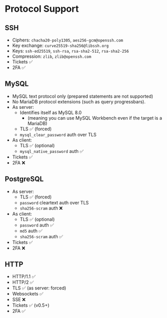 # Protocol Support

## SSH

- Ciphers: `chacha20-poly1305`, `aes256-gcm@openssh.com`
- Key exchange: `curve25519-sha256@libssh.org`
- Keys: `ssh-ed25519`, `ssh-rsa`, `rsa-sha2-512`, `rsa-sha2-256`
- Compression: `zlib`, `zlib@openssh.com`
- Tickets ✅
- 2FA ✅

## MySQL

- MySQL text protocol only (prepared statements are not supported)
- No MariaDB protocol extensions (such as query progressbars).
- As server:
  - Identifies itself as MySQL 8.0
    - (meaning you can use MySQL Workbench even if the target is a MariaDB)
  - TLS ✅ (forced)
  - `mysql_clear_password` auth over TLS
- As client:
  - TLS ✅ (optional)
  - `mysql_native_password` auth ✅
- Tickets ✅
- 2FA ❌

## PostgreSQL

- As server:
  - TLS ✅ (forced)
  - `password` cleartext auth over TLS
  - `sha256-scram` auth ❌
- As client:
  - TLS ✅ (optional)
  - `password` auth ✅
  - `md5` auth ✅
  - `sha256-scram` auth ✅
- Tickets ✅
- 2FA ❌

## HTTP

- HTTP/1.1 ✅
- HTTP/2 ✅
- TLS ✅ (as server: forced)
- Websockets ✅
- SSE ❌
- Tickets ✅ (v0.5+)
- 2FA ✅
